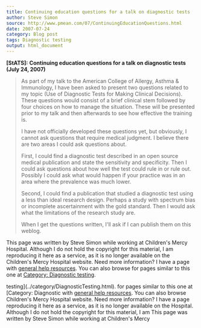 ```yaml
---
title: Continuing education questions for a talk on diagnostic tests
author: Steve Simon
source: http://www.pmean.com/07/ContinuingEducationQuestions.html
date: 2007-07-24
category: Blog post
tags: Diagnostic testing
output: html_document
---
```

**[StATS]:** **Continuing education questions for a
talk on diagnostic tests (July 24, 2007)**

> As part of my talk to the American College of Allergy, Asthma &
> Immunology, I have been asked to present two questions related to my
> topic (Use of Diagnostic Tests for Making Clinical Decisions). These
> questions would consist of a brief clinical stem followed by four
> choices on how to manage the situation. These will be presented prior
> to my talk and then afterwards to see how effective the training is.
>
> I have not officially developed these questions yet, but obviously, I
> cannot ask questions that require medical judgment. I believe there
> are two areas I could ask questions about.
>
> First, I could find a diagnostic test described in an open source
> medical publication and state the sensitivity and specificity. Then I
> could ask questions about how well the test could rule in or rule out.
> Possibly I could ask what would happen if your practice was in an area
> where the prevalence was much lower.
>
> Second, I could find a publication that studied a diagnostic test
> using a less than ideal research design. Perhaps a study with spectrum
> bias or incomplete ascertainment with the gold standard. Then I would
> ask what the limitations of the research study are.
>
> When I get the questions written, I\'ll ask if I can publish them on
> this weblog.

This page was written by Steve Simon while working at Children\'s Mercy
Hospital. Although I do not hold the copyright for this material, I am
reproducing it here as a service, as it is no longer available on the
Children\'s Mercy Hospital website. Need more information? I have a page
with [general help resources](../GeneralHelp.html). You can also browse
for pages similar to this one at [Category: Diagnostic
testing](../category/DiagnosticTesting.html).
<!---More--->
testing](../category/DiagnosticTesting.html).
for pages similar to this one at [Category: Diagnostic
with [general help resources](../GeneralHelp.html). You can also browse
Children\'s Mercy Hospital website. Need more information? I have a page
reproducing it here as a service, as it is no longer available on the
Hospital. Although I do not hold the copyright for this material, I am
This page was written by Steve Simon while working at Children\'s Mercy

<!---Do not use
**[StATS]:** **Continuing education questions for a
This page was written by Steve Simon while working at Children\'s Mercy
Hospital. Although I do not hold the copyright for this material, I am
reproducing it here as a service, as it is no longer available on the
Children\'s Mercy Hospital website. Need more information? I have a page
with [general help resources](../GeneralHelp.html). You can also browse
for pages similar to this one at [Category: Diagnostic
testing](../category/DiagnosticTesting.html).
--->

